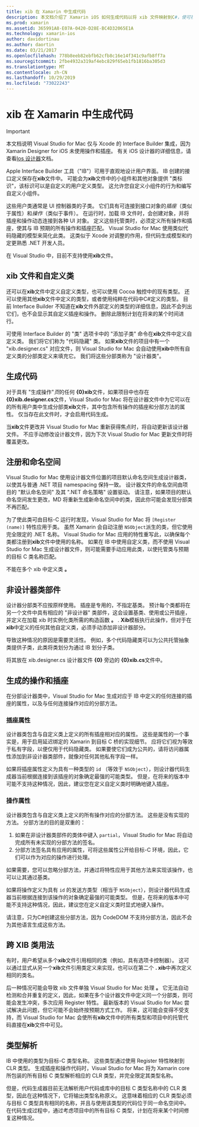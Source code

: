 ```yaml
---
title: xib 在 Xamarin 中生成代码
description: 本文档介绍了 Xamarin iOS 如何生成代码以将 xib 文件映射到C#，使可视控件以编程方式进行访问。
ms.prod: xamarin
ms.assetid: 365991A8-E07A-0420-D28E-BC4D32065E1A
ms.technology: xamarin-ios
author: davidortinau
ms.author: daortin
ms.date: 03/21/2017
ms.openlocfilehash: 778b8eeb82ebfb62cfb8c16e14f341c9afb8ff7a
ms.sourcegitcommit: 2fbe4932a319af4ebc829f65eb1fb1816ba305d3
ms.translationtype: MT
ms.contentlocale: zh-CN
ms.lasthandoff: 10/29/2019
ms.locfileid: "73022243"
---
```

# <a name="xib-code-generation-in-xamarinios"></a>xib 在 Xamarin 中生成代码

> [!IMPORTANT]
> 本文档说明 Visual Studio for Mac 仅与 Xcode 的 Interface Builder 集成，因为 Xamarin Designer for iOS 未使用操作和插座。 有关 iOS 设计器的详细信息，请查看[Ios 设计器](~/ios/user-interface/designer/index.md)文档。

Apple Interface Builder 工具（"IB"）可用于直观地设计用户界面。 IB 创建的接口定义保存在**xib**文件中。 可能会为**xib**文件中的小组件和其他对象提供 "类标识"，该标识可以是自定义的用户定义类型。 这允许您自定义小组件的行为和编写自定义小组件。

这些用户类通常是 UI 控制器类的子类。 它们具有可连接到接口对象的*插座*（类似于属性）和*操作*（类似于事件）。 在运行时，加载 IB 文件时，会创建对象，并将插座和操作动态连接到各种 UI 对象。 定义这些托管类时，必须定义所有操作和插座，使其与 IB 预期的所有操作和插座匹配。 Visual Studio for Mac 使用类似代码隐藏的模型来简化此类。 这类似于 Xcode 对调整的作用，但代码生成模型和约定更熟悉 .NET 开发人员。

在 Visual Studio 中，目前不支持使用**xib**文件。

## <a name="xib-files-and-custom-classes"></a>xib 文件和自定义类

还可以在**xib**文件中定义自定义类型，也可以使用 Cocoa 触控中的现有类型。 还可以使用其他**xib**文件中定义的类型，或者使用纯粹在代码中C#定义的类型。 目前 Interface Builder 不知道在**xib**文件外部定义的类型的详细信息，因此不会列出它们，也不会显示其自定义插座和操作。 删除此限制计划在将来的某个时间进行。

可使用 Interface Builder 的 "类" 选项卡中的 "添加子类" 命令在**xib**文件中定义自定义类。 我们将它们称为 "代码隐藏" 类。 如果**xib**文件的项目中有一个 "xib.designer.cs" 对应文件，则 Visual Studio for Mac 会自动使用**xib**中所有自定义类的分部类定义来填充它。 我们将这些分部类称为 "设计器类"。

## <a name="generating-code"></a>生成代码

对于具有 "生成操作"*页*的任何 **{0}xib**文件，如果项目中也存在 **{0}xib.designer.cs**文件，Visual Studio for Mac 将在设计器文件中为它可以在的所有用户类中生成分部类**xib**文件，其中包含所有操作的插座和分部方法的属性。 仅当存在此文件时，才会启用代码生成。

当**xib**文件更改并 Visual Studio for Mac 重新获得焦点时，将自动更新该设计器文件。 不应手动修改设计器文件，因为下次 Visual Studio for Mac 更新文件时将覆盖更改。

## <a name="registration-and-namespaces"></a>注册和命名空间

Visual Studio for Mac 使用设计器文件位置的项目默认命名空间生成设计器类，以使其与普通 .NET 项目 namespacing 保持一致。 设计器文件的命名空间由项目的 "默认命名空间" 及其 ".NET 命名策略" 设置驱动。 请注意，如果项目的默认命名空间发生更改，MD 将重新生成新命名空间中的类，因此你可能会发现分部类不再匹配。

为了使此类可由目标-C 运行时发现，Visual Studio for Mac 将 `[Register (name)]` 特性应用于类。 虽然 Xamarin 会自动注册 `NSObject`派生的类，但它使用完全限定的 .NET 名称。 Visual Studio for Mac 应用的特性重写此，以确保每个类都注册到**xib**文件中使用的名称。 如果在 IB 中使用自定义类，而不使用 Visual Studio for Mac 生成设计器文件，则可能需要手动应用此类，以使托管类与预期的目标 C 类名称匹配。

不能在多个 xib 中定义类 **。**

## <a name="non-designer-class-parts"></a>非设计器类部件

设计器分部类不应按原样使用。 插座是专用的，不指定基类。 预计每个类都将在另一个文件中具有相应的 "非设计器" 类部件，这会设置基类、使用或公开插座，并定义在加载 xib 时实例化类所需的构造函数 **。** . **Xib**模板执行此操作，但对于在**xib**中定义的任何其他自定义类，必须手动添加非设计器部分。

导致这种情况的原因是需要灵活性。 例如，多个代码隐藏类可以为公共托管抽象类提供子类，此类将类划分为通过 IB 划分子类。

将其放在 xib.designer.cs 设计器文件 **{0}** 旁边的 **{0}xib.cs**文件中。

<a name="generated" />

## <a name="generated-actions-and-outlets"></a>生成的操作和插座

在分部设计器类中，Visual Studio for Mac 生成对应于 IB 中定义的任何连接的插座的属性，以及与任何连接操作对应的分部方法。

### <a name="outlet-properties"></a>插座属性

设计器类包含与自定义类上定义的所有插座相对应的属性。 这些是属性的一个事实是，用于启用延迟绑定的 Xamarin 到目标 C 桥的实现细节。 应将它们视为等效于私有字段，以便仅用于代码隐藏类。 如果要使它们成为公共的，请将访问器属性添加到非设计器类部件，就像对任何其他私有字段一样。

如果将插座属性定义为具有一种类型的 `id` （等效于 `NSObject`），则设计器代码生成器当前根据连接到该插座的对象确定最强的可能类型。
但是，在将来的版本中可能不支持这种情况，因此，建议您在定义自定义类时明确地键入插座。

### <a name="action-properties"></a>操作属性

设计器类包含与自定义类上定义的所有操作对应的分部方法。 这些是没有实现的方法。 分部方法的目的是双重的：

1. 如果在非设计器类部件的类体中键入 `partial`，Visual Studio for Mac 将自动完成所有未实现的分部方法的签名。
2. 分部方法签名具有应用的属性，可将这些属性公开给目标-C 环境，因此，它们可以作为对应的操作进行处理。

如果需要，您可以忽略分部方法，并通过将特性应用于其他方法来实现该操作，也可以让其通过基类。

如果将操作定义为具有 `id` 的发送方类型（相当于 `NSObject`），则设计器代码生成器当前根据连接到该操作的对象确定最强的可能类型。 但是，在将来的版本中可能不支持这种情况，因此，建议您在定义自定义类时显式地键入操作。

请注意，只为C#创建这些分部方法，因为 CodeDOM 不支持分部方法，因此不会为其他语言生成这些方法。

## <a name="cross-xib-class-usage"></a>跨 XIB 类用法

有时，用户希望从多个**xib**文件引用相同的类（例如，具有选项卡控制器）。 这可以通过显式从另一个**xib**文件引用类定义来实现，也可以在第二个 **. xib**中再次定义相同的类名。

后一种情况可能会导致 xib 文件单独 Visual Studio for Mac 处理 **。** 它无法自动检测和合并重复的定义，因此，如果在多个设计器文件中定义同一个分部类，则可能会发生冲突，多次应用 Register 特性。 最新版本的 Visual Studio for Mac 尝试解决此问题，但它可能不会始终按预期方式工作。 将来，这可能会变得不受支持，而 Visual Studio for Mac 会使所有**xib**文件中的所有类型和项目中的托管代码直接在**xib**文件中可见。

## <a name="type-resolution"></a>类型解析

IB 中使用的类型为目标-C 类型名称。 这些类型通过使用 Register 特性映射到 CLR 类型。 生成插座和操作代码时，Visual Studio for Mac 将为 Xamarin core 所包装的所有目标 C 类型解析相应的 CLR 类型，并完全限定其类型名称。

但是，代码生成器目前无法解析用户代码或库中的目标 C 类型名称中的 CLR 类型，因此在这种情况下，它将输出类型名称原义。 这意味着相应的 CLR 类型必须与目标 C 类型具有相同的名称，并且与使用该类型的代码位于同一命名空间中。 在代码生成过程中，通过考虑项目中的所有目标 C 类型，计划在将来某个时间修复这种情况。
